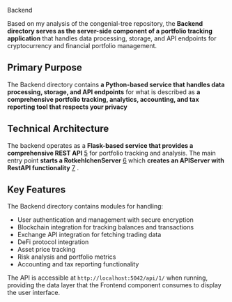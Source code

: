 Backend



Based on my analysis of the congenial-tree repository, the **Backend directory serves as the server-side component of a portfolio tracking application** that handles data processing, storage, and API endpoints for cryptocurrency and financial portfolio management.

## Primary Purpose

The Backend directory contains **a Python-based service that handles data processing, storage, and API endpoints** for what is described as **a comprehensive portfolio tracking, analytics, accounting, and tax reporting tool that respects your privacy** 



## Technical Architecture

The backend operates as a **Flask-based service that provides a comprehensive REST API** [5](#1-4)  for portfolio tracking and analysis. The main entry point **starts a RotkehlchenServer** [6](#1-5)  which **creates an APIServer with RestAPI functionality** [7](#1-6) .

## Key Features

The Backend directory contains modules for handling:
- User authentication and management with secure encryption
- Blockchain integration for tracking balances and transactions
- Exchange API integration for fetching trading data
- DeFi protocol integration
- Asset price tracking
- Risk analysis and portfolio metrics
- Accounting and tax reporting functionality

The API is accessible at `http://localhost:5042/api/1/` when running, providing the data layer that the Frontend component consumes to display the user interface.

